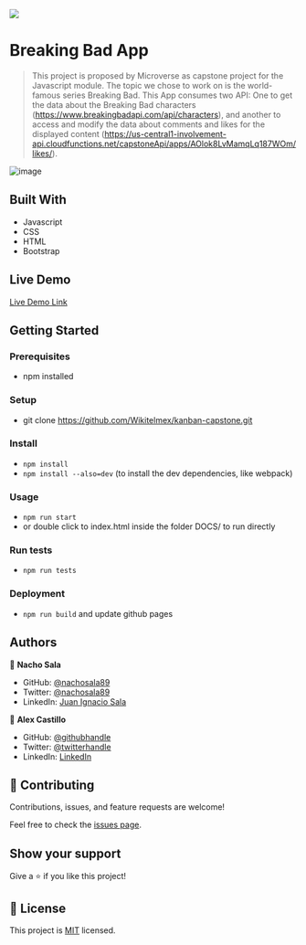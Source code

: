 ![](https://img.shields.io/badge/Microverse-blueviolet)

# Breaking Bad App

> This project is proposed by Microverse as capstone project for the Javascript module. The topic we chose to work on is the world-famous series Breaking Bad. This App consumes two API: One to get the data about the Breaking Bad characters (https://www.breakingbadapi.com/api/characters), and another to access and modify the data about comments and likes for the displayed content (https://us-central1-involvement-api.cloudfunctions.net/capstoneApi/apps/AOlok8LvMamqLq187WOm/likes/).

![image](https://user-images.githubusercontent.com/59240486/137384970-79db261f-91b7-4216-93b8-d02fb302eb36.png)

## Built With
- Javascript
- CSS
- HTML
- Bootstrap

## Live Demo
[Live Demo Link](https://wikitelmex.github.io/kanban-capstone/)


## Getting Started

### Prerequisites
- npm installed

### Setup
- git clone https://github.com/Wikitelmex/kanban-capstone.git
  
### Install
- `npm install`
- `npm install --also=dev` (to install the dev dependencies, like webpack)

### Usage
- `npm run start`
- or double click to index.html inside the folder DOCS/ to run directly

### Run tests
- `npm run tests`

### Deployment
- `npm run build` and update github pages

## Authors
👤 **Nacho Sala**

- GitHub: [@nachosala89](https://github.com/nachosala89)
- Twitter: [@nachosala89](https://twitter.com/nachosala89)
- LinkedIn: [Juan Ignacio Sala](https://www.linkedin.com/in/juan-ignacio-sala)


👤 **Alex Castillo**

- GitHub: [@githubhandle](https://github.com/Wikitelmex)
- Twitter: [@twitterhandle](https://twitter.com/Alejand84515448)
- LinkedIn: [LinkedIn](https://www.linkedin.com/in/alejandro-castillo-6849131a9/)

## 🤝 Contributing
Contributions, issues, and feature requests are welcome!

Feel free to check the [issues page](https://github.com/Wikitelmex/kanban-capstone/issues).

## Show your support
Give a ⭐️ if you like this project!


## 📝 License
This project is [MIT](./MIT.md) licensed.
